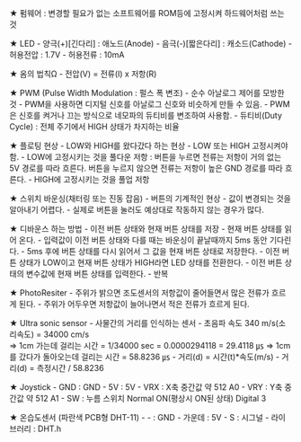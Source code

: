 ★ 펌웨어
    : 변경할 필요가 없는 소프트웨어를 ROM등에 고정시켜 하드웨어처럼 쓰는 것

★ LED
    - 양극(+)[긴다리] : 애노드(Anode)
    - 음극(-)[짧은다리] : 캐소드(Cathode)
    - 허용전압 : 1.7V
    - 허용전류 : 10mA
    
★ 옴의 법칙Ω
    - 전압(V) = 전류(I) x 저항(R)

★ PWM (Pulse Width Modulation : 펄스 폭 변조)
    - 순수 아날로그 제어를 모방한 것
    - PWM을 사용하면 디지털 신호를 아날로그 신호와 비슷하게 만들 수 있음.
    - PWM은 신호를 켜거나 끄는 방식으로 네모파의 듀티비를 변조하여 사용함.
    - 듀티비(Duty Cycle) : 전체 주기에서 HIGH 상태가 차지하는 비율

★ 플로팅 현상
    - LOW와 HIGH를 왔다갔다 하는 현상
    - LOW 또는 HIGH 고정시켜야 함.
    - LOW에 고정시키는 것을 풀다운 저항
      : 버튼을 누르면 전류는 저항이 거의 없는 5V 경로를 따라 흐른다.
        버튼을 누르지 않으면 전류는 저항이 높은 GND 경로를 따라 흐른다.
    - HIGH에 고정시키는 것을 풀업 저항

★ 스위치 바운싱(채터링 또는 진동 잡음)
    - 버튼의 기계적인 현상
    - 값이 변경되는 것을 알아내기 어렵다.
    - 실제로 버튼을 눌러도 예상대로 작동하지 않는 경우가 많다.

★ 디바운스 하는 방법
    - 이전 버튼 상태와 현재 버튼 상태를 저장
    - 현재 버튼 상태를 읽어 온다.
    - 입력값이 이전 버튼 상태와 다를 때는 바운싱이 끝날때까지 5ms 동안 기다린다.
    - 5ms 후에 버튼 상태를 다시 읽어서 그 값을 현재 버튼 상태로 저장한다.
    - 이전 버튼 상태가 LOW이고 현재 버튼 상태가 HIGH라면 LED 상태를 전환한다.
    - 이전 버튼 상태의 변수값에 현재 버튼 상태를 입력한다.
    - 반복

★ PhotoResiter
    - 주위가 밝으면 조도센서의 저항값이 줄어들면서 많은 전류가 흐르게 된다.
    - 주위가 어두우면 저항값이 늘어나면서 적은 전류가 흐르게 된다.

★ Ultra sonic sensor
    - 사물간의 거리를 인식하는 센서
    - 초음파 속도 340 m/s(소리속도)  = 34000 cm/s    
        => 1cm 가는데 걸리는 시간 = 1/34000 sec = 0.0000294118 = 29.4118 ㎲
        => 1cm 를 갔다가 돌아오는데 걸리는 시간 = 58.8236 ㎲
    - 거리(d) = 시간(t)*속도(m/s)
    - 거리(d) = 측정시간 / 58.8236

★ Joystick
    - GND : GND
    - 5V : 5V
    - VRX : X축 중간값 약 512 A0
    - VRY : Y축 중간값 약 512 A1
    - SW : 누름 스위치 Normal ON(평상시 ON된 상태) Digital 3

★ 온습도센서 (파란색 PCB형 DHT-11)
    - - : GND
    - 가운데 : 5V
    - S : 시그널
    - 라이브러리 : DHT.h